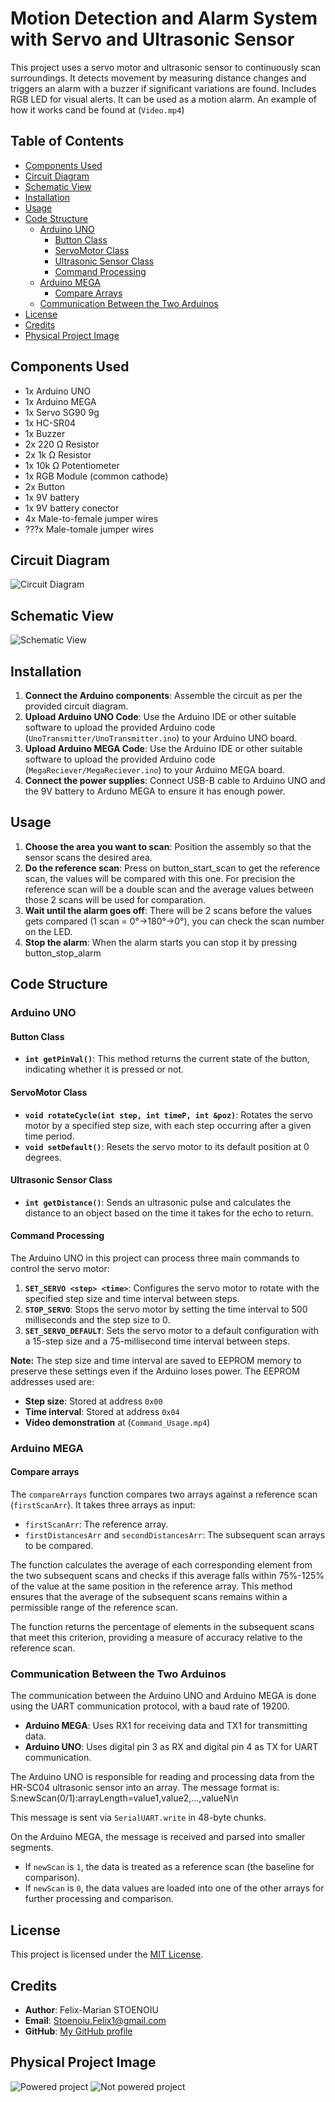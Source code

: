 # Motion Detection and Alarm System with Servo and Ultrasonic Sensor

This project uses a servo motor and ultrasonic sensor to continuously scan surroundings. It detects movement by measuring distance changes and triggers an alarm with a buzzer if significant variations are found. Includes RGB LED for visual alerts. It can be used as a motion alarm. An example of how it works cand be found at (`Video.mp4`)

## Table of Contents
- [Components Used](#components-used)
- [Circuit Diagram](#circuit-diagram)
- [Schematic View](#schematic-view)
- [Installation](#installation)
- [Usage](#usage)
- [Code Structure](#code-structure)
  - [Arduino UNO](#arduino-uno) 
    - [Button Class](#button-class)
    - [ServoMotor Class](#servomotor-class)
    - [Ultrasonic Sensor Class](#ultrasonic-sensor-class)
    - [Command Processing](#command-processing)
  - [Arduino MEGA](#arduino-mega)
    - [Compare Arrays](#compare-arrays)
  - [Communication Between the Two Arduinos](#communication-between-the-two-arduinos)
- [License](#license)
- [Credits](#credits)
- [Physical Project Image](#physical-project-image)


## Components Used
- 1x Arduino UNO
- 1x Arduino MEGA
- 1x Servo SG90 9g
- 1x HC-SR04
- 1x Buzzer
- 2x 220 Ω Resistor
- 2x 1k Ω Resistor
- 1x 10k Ω Potentiometer
- 1x RGB Module (common cathode)
- 2x Button
- 1x 9V battery
- 1x 9V battery conector
- 4x Male-to-female jumper wires
- ???x Male-tomale jumper wires

## Circuit Diagram
![Circuit Diagram](Diagrams/Radar_bb-1.png)

## Schematic View
![Schematic View](Diagrams/Radar_schem-1.png)

## Installation
1. **Connect the Arduino components**: Assemble the circuit as per the provided circuit diagram.
2. **Upload Arduino UNO Code**: Use the Arduino IDE or other suitable software to upload the provided Arduino code (`UnoTransmitter/UnoTransmitter.ino`) to your Arduino UNO board.
3. **Upload Arduino MEGA Code**: Use the Arduino IDE or other suitable software to upload the provided Arduino code (`MegaReciever/MegaReciever.ino`) to your Arduino MEGA board.
4. **Connect the power supplies**: Connect USB-B cable to Arduino UNO and the 9V battery to Arduno MEGA to ensure it has enough power.

## Usage
1. **Choose the area you want to scan**: Position the assembly so that the sensor scans the desired area.
2. **Do the reference scan**: Press on button_start_scan to get the reference scan, the values will be compared with this one. 
For precision the reference scan will be a double scan and the average values between those 2 scans will be used for comparation.
3. **Wait until the alarm goes off**: There will be 2 scans before the values gets compared (1 scan = 0°->180°->0°), you can check the scan number on the LED.
4. **Stop the alarm**: When the alarm starts you can stop it by pressing button_stop_alarm

## Code Structure

### Arduino UNO 

#### Button Class

- **`int getPinVal()`**: This method returns the current state of the button, indicating whether it is pressed or not.

#### ServoMotor Class

- **`void rotateCycle(int step, int timeP, int &poz)`**: Rotates the servo motor by a specified step size, with each step occurring after a given time period.
- **`void setDefault()`**: Resets the servo motor to its default position at 0 degrees.

#### Ultrasonic Sensor Class

- **`int getDistance()`**: Sends an ultrasonic pulse and calculates the distance to an object based on the time it takes for the echo to return.

#### Command Processing

The Arduino UNO in this project can process three main commands to control the servo motor:

1. **`SET_SERVO <step> <time>`**: Configures the servo motor to rotate with the specified step size and time interval between steps.
2. **`STOP_SERVO`**: Stops the servo motor by setting the time interval to 500 milliseconds and the step size to 0.
3. **`SET_SERVO_DEFAULT`**: Sets the servo motor to a default configuration with a 15-step size and a 75-millisecond time interval between steps.

**Note:** The step size and time interval are saved to EEPROM memory to preserve these settings even if the Arduino loses power. The EEPROM addresses used are:
- **Step size**: Stored at address `0x00`
- **Time interval**: Stored at address `0x04`
- **Video demonstration** at (`Command_Usage.mp4`) 

### Arduino MEGA
#### Compare arrays
The `compareArrays` function compares two arrays against a reference scan (`firstScanArr`). It takes three arrays as input:

- `firstScanArr`: The reference array.
- `firstDistancesArr` and `secondDistancesArr`: The subsequent scan arrays to be compared.

The function calculates the average of each corresponding element from the two subsequent scans and checks if this average falls within 75%-125% of the value at the same position in the reference array. This method ensures that the average of the subsequent scans remains within a permissible range of the reference scan.

The function returns the percentage of elements in the subsequent scans that meet this criterion, providing a measure of accuracy relative to the reference scan.

### Communication Between the Two Arduinos

The communication between the Arduino UNO and Arduino MEGA is done using the UART communication protocol, with a baud rate of 19200. 

- **Arduino MEGA**: Uses RX1 for receiving data and TX1 for transmitting data.
- **Arduino UNO**: Uses digital pin 3 as RX and digital pin 4 as TX for UART communication.

The Arduino UNO is responsible for reading and processing data from the HR-SC04 ultrasonic sensor into an array. The message format is: S:newScan(0/1):arrayLength=value1,value2,...,valueN\n

This message is sent via `SerialUART.write` in 48-byte chunks.

On the Arduino MEGA, the message is received and parsed into smaller segments. 

- If `newScan` is `1`, the data is treated as a reference scan (the baseline for comparison).
- If `newScan` is `0`, the data values are loaded into one of the other arrays for further processing and comparison.

## License
This project is licensed under the [MIT License](LICENSE).

## Credits
- **Author**: Felix-Marian STOENOIU
- **Email**: Stoenoiu.Felix1@gmail.com
- **GitHub**: [My GitHub profile](https://github.com/FelixMarian)

## Physical Project Image
![Powered project](ProjectPowered.jpeg)
![Not powered project](ProjectNotPowered.jpeg)

